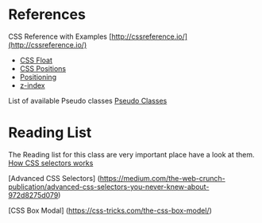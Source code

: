 # References 
CSS Reference with Examples 
[http://cssreference.io/](http://cssreference.io/)
 * [CSS Float](http://cssreference.io/property/float/)
 * [CSS Positions](http://cssreference.io/property/position/)
 * [Positioning](http://cssreference.io/positioning/)
 * [z-index](http://cssreference.io/property/z-index/)

List of available Pseudo classes
[Pseudo Classes](https://developer.mozilla.org/en-US/docs/Web/CSS/Pseudo-classes)


# Reading List 
The Reading list for this class are very important place have a look at them. 
[How CSS selectors works](https://medium.freecodecamp.org/explained-css-pseudo-classes-cef3c3177361)

[Advanced CSS Selectors]
(https://medium.com/the-web-crunch-publication/advanced-css-selectors-you-never-knew-about-972d8275d079)

[CSS Box Modal]
(https://css-tricks.com/the-css-box-model/)